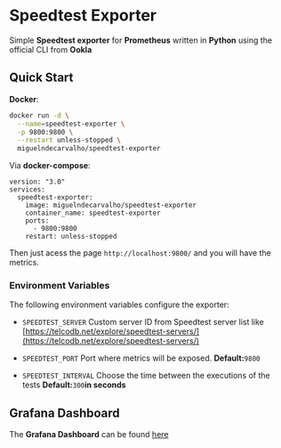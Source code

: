 # Speedtest Exporter

Simple **Speedtest exporter** for **Prometheus** written in **Python** using the official CLI from **Ookla**

## Quick Start

**Docker**:

```bash
docker run -d \
  --name=speedtest-exporter \
  -p 9800:9800 \
  --restart unless-stopped \
  miguelndecarvalho/speedtest-exporter
```

Via **docker-compose**:

```docker-compose
version: "3.0"
services:
  speedtest-exporter:
    image: miguelndecarvalho/speedtest-exporter
    container_name: speedtest-exporter
    ports:
      - 9800:9800
    restart: unless-stopped
```

Then just acess the page `http://localhost:9800/` and you will have the metrics.

### Environment Variables

The following environment variables configure the exporter:

* `SPEEDTEST_SERVER`
  Custom server ID from Speedtest server list like [https://telcodb.net/explore/speedtest-servers/](https://telcodb.net/explore/speedtest-servers/)

* `SPEEDTEST_PORT`
  Port where metrics will be exposed. **Default:**`9800`

* `SPEEDTEST_INTERVAL`
  Choose the time between the executions of the tests **Default:**`300`**in seconds**

## Grafana Dashboard

The **Grafana Dashboard** can be found [here](https://grafana.com/grafana/dashboards/13665)

